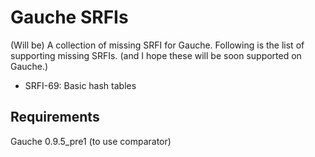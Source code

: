 Gauche SRFIs
============

(Will be) A collection of missing SRFI for Gauche. Following is the list of
supporting missing SRFIs. (and I hope these will be soon supported on Gauche.)

- SRFI-69: Basic hash tables


Requirements
------------

Gauche 0.9.5_pre1 (to use comparator)
